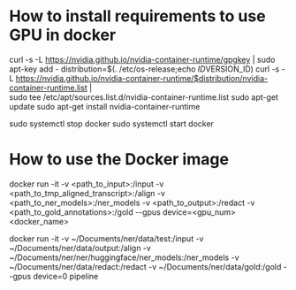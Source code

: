 # How to install requirements to use GPU in docker

curl -s -L https://nvidia.github.io/nvidia-container-runtime/gpgkey | sudo apt-key add -
distribution=$(. /etc/os-release;echo $ID$VERSION_ID)
curl -s -L https://nvidia.github.io/nvidia-container-runtime/$distribution/nvidia-container-runtime.list |\
    sudo tee /etc/apt/sources.list.d/nvidia-container-runtime.list
sudo apt-get update
sudo apt-get install nvidia-container-runtime

sudo systemctl stop docker
sudo systemctl start docker

# How to use the Docker image

docker run -it -v <path_to_input>:/input -v <path_to_tmp_aligned_transcript>:/align -v <path_to_ner_models>:/ner_models -v <path_to_output>:/redact -v <path_to_gold_annotations>:/gold --gpus device=<gpu_num> <docker_name>

docker run -it -v ~/Documents/ner/data/test:/input -v ~/Documents/ner/data/output:/align -v ~/Documents/ner/ner/huggingface/ner_models:/ner_models -v ~/Documents/ner/data/redact:/redact -v ~/Documents/ner/data/gold:/gold --gpus device=0 pipeline